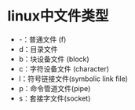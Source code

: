 # linux中文件类型

- -：普通文件 (f)
- d：目录文件
- b：块设备文件 (block)
- c：字符设备文件 (character)
- l：符号链接文件(symbolic link file)
- p：命令管道文件(pipe)
- s：套接字文件(socket)